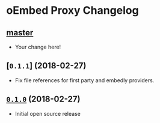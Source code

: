 # oEmbed Proxy Changelog

## [master]

[master]: https://github.com/APMG/oembed_proxy/compare/v0.1.1...HEAD

* Your change here!

## [`0.1.1`] (2018-02-27)

[master]: https://github.com/APMG/oembed_proxy/compare/v0.1.0...v0.1.1

* Fix file references for first party and embedly providers.

## [`0.1.0`] (2018-02-27)

[`0.1.0`]: https://github.com/APMG/oembed_proxy/compare/d33988df08b49237183155d3a4855d76e5cf7c2b...v0.1.0

* Initial open source release
